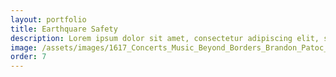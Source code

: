 ```yaml
---
layout: portfolio
title: Earthquare Safety
description: Lorem ipsum dolor sit amet, consectetur adipiscing elit, sed do eiusmod tempor incididunt ut labore et dolore magna aliqua.
image: /assets/images/1617_Concerts_Music_Beyond_Borders_Brandon_Patoc_0007.jpg
order: 7
---
```

